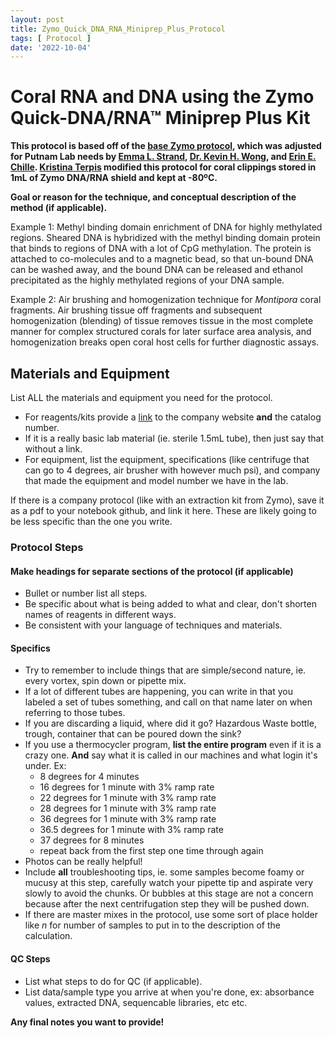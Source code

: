 ```yaml
---
layout: post
title: Zymo_Quick_DNA_RNA_Miniprep_Plus_Protocol
tags: [ Protocol ]
date: '2022-10-04'
---
```


# Coral RNA and DNA using the Zymo Quick-DNA/RNA™ Miniprep Plus Kit
**This protocol is based off of the [base Zymo protocol](), which was adjusted for Putnam Lab needs by [Emma L. Strand](https://emmastrand.github.io/EmmaStrand_Notebook/Zymo-Duet-RNA-DNA-Extraction-Protocol/), [Dr. Kevin H. Wong](https://github.com/kevinhwong1/KevinHWong_Notebook/blob/master/_posts/2019-03-13-Zymo-DNA-RNA-Extract-P.astreoides-Genome.md), and [Erin E. Chille](https://echille.github.io/E.-Chille-Open-Lab-Notebook/Protocol-for-DNA-RNA-Extractions-of-Montipora-Coral-Larvae-Using-Zymo-Duet-Extraction-Kit/). [Kristina Terpis](https://github.com/Kterpis/Putnam_Lab_Notebook/blob/master/_posts/2021-10-08-20211008-RNA-DNA-extractions-from-E5-project.md) modified this protocol for coral clippings stored in 1mL of Zymo DNA/RNA shield and kept at -80ºC.**

**Goal or reason for the technique, and conceptual description of the method (if applicable).**

Example 1: Methyl binding domain enrichment of DNA for highly methylated regions. Sheared DNA is hybridized with the methyl binding domain protein that binds to regions of DNA with a lot of CpG methylation. The protein is attached to co-molecules and to a magnetic bead, so that un-bound DNA can be washed away, and the bound DNA can be released and ethanol precipitated as the highly methylated regions of your DNA sample.

Example 2: Air brushing and homogenization technique for _Montipora_ coral fragments. Air brushing tissue off fragments and subsequent homogenization (blending) of tissue removes tissue in the most complete manner for complex structured corals for later surface area analysis, and homogenization breaks open coral host cells for further diagnostic assays.

## Materials and Equipment
List ALL the materials and equipment you need for the protocol.
- For reagents/kits provide a [link]() to the company website **and** the catalog number.
- If it is a really basic lab material (ie. sterile 1.5mL tube), then just say that without a link.
- For equipment, list the equipment, specifications (like centrifuge that can go to 4 degrees, air brusher with however much psi), and company that made the equipment and model number we have in the lab.

If there is a company protocol (like with an extraction kit from Zymo), save it as a pdf to your notebook github, and link it here. These are likely going to be less specific than the one you write.

### Protocol Steps

#### Make headings for separate sections of the protocol (if applicable)
- Bullet or number list all steps.
- Be specific about what is being added to what and clear, don't shorten names of reagents in different ways.
- Be consistent with your language of techniques and materials.

#### Specifics
- Try to remember to include things that are simple/second nature, ie. every vortex, spin down or pipette mix.
- If a lot of different tubes are happening, you can write in that you labeled a set of tubes something, and call on that name later on when referring to those tubes.
- If you are discarding a liquid, where did it go? Hazardous Waste bottle, trough, container that can be poured down the sink?
- If you use a thermocycler program, **list the entire program** even if it is a crazy one. **And** say what it is called in our machines and what login it's under. Ex:
  - 8 degrees for 4 minutes
  - 16 degrees for 1 minute with 3% ramp rate
  - 22 degrees for 1 minute with 3% ramp rate
  - 28 degrees for 1 minute with 3% ramp rate
  - 36 degrees for 1 minute with 3% ramp rate
  - 36.5 degrees for 1 minute with 3% ramp rate
  - 37 degrees for 8 minutes
  - repeat back from the first step one time through again
- Photos can be really helpful!
- Include **all** troubleshooting tips, ie. some samples become foamy or mucusy at this step, carefully watch your pipette tip and aspirate very slowly to avoid the chunks. Or bubbles at this stage are not a concern because after the next centrifugation step they will be pushed down.
- If there are master mixes in the protocol, use some sort of place holder like _n_ for number of samples to put in to the description of the calculation.

#### QC Steps
- List what steps to do for QC (if applicable).
- List data/sample type you arrive at when you're done, ex: absorbance values, extracted DNA, sequencable libraries, etc etc.


**Any final notes you want to provide!**
